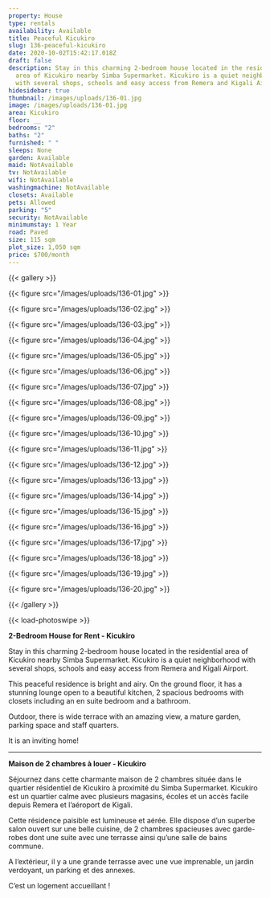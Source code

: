 ```yaml
---
property: House
type: rentals
availability: Available
title: Peaceful Kicukiro
slug: 136-peaceful-kicukiro
date: 2020-10-02T15:42:17.018Z
draft: false
description: Stay in this charming 2-bedroom house located in the residential
  area of Kicukiro nearby Simba Supermarket. Kicukiro is a quiet neighborhood
  with several shops, schools and easy access from Remera and Kigali Airport.
hidesidebar: true
thumbnail: /images/uploads/136-01.jpg
image: /images/uploads/136-01.jpg
area: Kicukiro
floor: __
bedrooms: "2"
baths: "2"
furnished: " "
sleeps: None
garden: Available
maid: NotAvailable
tv: NotAvailable
wifi: NotAvailable
washingmachine: NotAvailable
closets: Available
pets: Allowed
parking: "5"
security: NotAvailable
minimumstay: 1 Year
road: Paved
size: 115 sqm
plot_size: 1,050 sqm
price: $700/month
---
```

{{< gallery >}}

{{< figure src="/images/uploads/136-01.jpg" >}}

{{< figure src="/images/uploads/136-02.jpg" >}}

{{< figure src="/images/uploads/136-03.jpg" >}}

{{< figure src="/images/uploads/136-04.jpg" >}}

{{< figure src="/images/uploads/136-05.jpg" >}}

{{< figure src="/images/uploads/136-06.jpg" >}}

{{< figure src="/images/uploads/136-07.jpg" >}}

{{< figure src="/images/uploads/136-08.jpg" >}}

{{< figure src="/images/uploads/136-09.jpg" >}}

{{< figure src="/images/uploads/136-10.jpg" >}}

{{< figure src="/images/uploads/136-11.jpg" >}}

{{< figure src="/images/uploads/136-12.jpg" >}}

{{< figure src="/images/uploads/136-13.jpg" >}}

{{< figure src="/images/uploads/136-14.jpg" >}}

{{< figure src="/images/uploads/136-15.jpg" >}}

{{< figure src="/images/uploads/136-16.jpg" >}}

{{< figure src="/images/uploads/136-17.jpg" >}}

{{< figure src="/images/uploads/136-18.jpg" >}}

{{< figure src="/images/uploads/136-19.jpg" >}}

{{< figure src="/images/uploads/136-20.jpg" >}}

{{< /gallery >}}

{{< load-photoswipe >}}

**2-Bedroom House for Rent - Kicukiro**

Stay in this charming 2-bedroom house located in the residential area of Kicukiro nearby Simba Supermarket. Kicukiro is a quiet neighborhood with several shops, schools and easy access from Remera and Kigali Airport.

This peaceful residence is bright and airy. On the ground floor, it has a stunning lounge open to a beautiful kitchen, 2 spacious bedrooms with closets including an en suite bedroom and a bathroom.

Outdoor, there is wide terrace with an amazing view, a mature garden, parking space and staff quarters.

It is an inviting home!

- - -

**Maison de 2 chambres à louer - Kicukiro**

Séjournez dans cette charmante maison de 2 chambres située dans le quartier résidentiel de Kicukiro à proximité du Simba Supermarket. Kicukiro est un quartier calme avec plusieurs magasins, écoles et un accès facile depuis Remera et l’aéroport de Kigali.

Cette résidence paisible est lumineuse et aérée. Elle dispose d’un superbe salon ouvert sur une belle cuisine, de 2 chambres spacieuses avec garde-robes dont une suite avec une terrasse ainsi qu’une salle de bains commune.

A l’extérieur, il y a une grande terrasse avec une vue imprenable, un jardin verdoyant, un parking et des annexes.

C’est un logement accueillant !